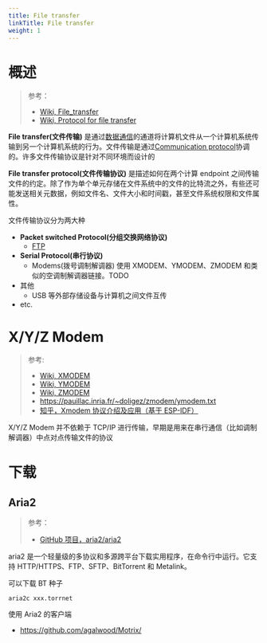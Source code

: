 ```yaml
---
title: File transfer
linkTitle: File transfer
weight: 1
---
```


# 概述

> 参考：
>
> - [Wiki, File_transfer](https://en.wikipedia.org/wiki/File_transfer)
> - [Wiki, Protocol for file transfer](https://en.wikipedia.org/wiki/Protocol_for_file_transfer)

**File transfer(文件传输)** 是通过[数据通信](/docs/4.数据通信/数据通信/数据通信.md)的通道将计算机文件从一个计算机系统传输到另一个计算机系统的行为。文件传输是通过[Communication protocol](docs/4.数据通信/Protocol/Communication%20protocol.md)协调的。许多文件传输协议是针对不同环境而设计的

**File transfer protocol(文件传输协议)** 是描述如何在两个计算 endpoint 之间传输文件的约定。除了作为单个单元存储在文件系统中的文件的比特流之外，有些还可能发送相关元数据，例如文件名、文件大小和时间戳，甚至文件系统权限和文件属性。

文件传输协议分为两大种

- **Packet switched Protocol(分组交换网络协议)**
  - [FTP](/docs/4.数据通信/Protocol/FTP.md)
- **Serial Protocol(串行协议)**
  - Modems(拨号调制解调器) 使用 XMODEM、YMODEM、ZMODEM 和类似的空调制解调器链接。TODO
- 其他
  - USB 等外部存储设备与计算机之间文件互传
- etc.

# X/Y/Z Modem

> 参考:
>
> - [Wiki, XMODEM](https://en.wikipedia.org/wiki/XMODEM)
> - [Wiki, YMODEM](https://en.wikipedia.org/wiki/YMODEM)
> - [Wiki, ZMODEM](https://en.wikipedia.org/wiki/ZMODEM)
> - https://pauillac.inria.fr/~doligez/zmodem/ymodem.txt
> - [知乎，Xmodem 协议介绍及应用（基于 ESP-IDF）](https://zhuanlan.zhihu.com/p/349921713)

X/Y/Z Modem 并不依赖于 TCP/IP 进行传输，早期是用来在串行通信（比如调制解调器）中点对点传输文件的协议

# 下载

## Aria2

> 参考：
>
> - [GitHub 项目，aria2/aria2](https://github.com/aria2/aria2)

aria2 是一个轻量级的多协议和多源跨平台下载实用程序，在命令行中运行。它支持 HTTP/HTTPS、FTP、SFTP、BitTorrent 和 Metalink。

可以下载 BT 种子

`aria2c xxx.torrnet`

使用 Aria2 的客户端

- https://github.com/agalwood/Motrix/
